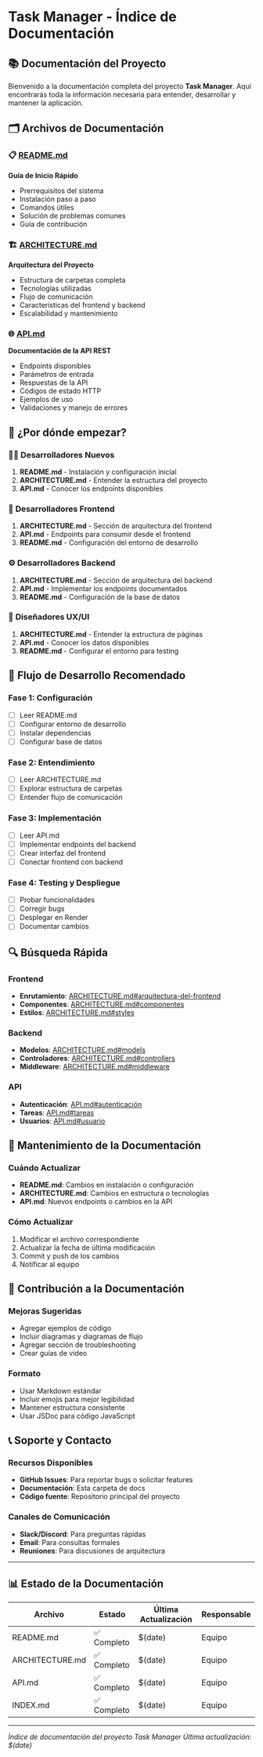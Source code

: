 # Task Manager - Índice de Documentación

## 📚 Documentación del Proyecto

Bienvenido a la documentación completa del proyecto **Task Manager**. Aquí encontrarás toda la información necesaria para entender, desarrollar y mantener la aplicación.

## 🗂️ Archivos de Documentación

### 📋 [README.md](./README.md)
**Guía de Inicio Rápido**
- Prerrequisitos del sistema
- Instalación paso a paso
- Comandos útiles
- Solución de problemas comunes
- Guía de contribución

### 🏗️ [ARCHITECTURE.md](./ARCHITECTURE.md)
**Arquitectura del Proyecto**
- Estructura de carpetas completa
- Tecnologías utilizadas
- Flujo de comunicación
- Características del frontend y backend
- Escalabilidad y mantenimiento

### 🌐 [API.md](./API.md)
**Documentación de la API REST**
- Endpoints disponibles
- Parámetros de entrada
- Respuestas de la API
- Códigos de estado HTTP
- Ejemplos de uso
- Validaciones y manejo de errores

## 🎯 ¿Por dónde empezar?

### 👨‍💻 **Desarrolladores Nuevos**
1. **README.md** - Instalación y configuración inicial
2. **ARCHITECTURE.md** - Entender la estructura del proyecto
3. **API.md** - Conocer los endpoints disponibles

### 🔧 **Desarrolladores Frontend**
1. **ARCHITECTURE.md** - Sección de arquitectura del frontend
2. **API.md** - Endpoints para consumir desde el frontend
3. **README.md** - Configuración del entorno de desarrollo

### ⚙️ **Desarrolladores Backend**
1. **ARCHITECTURE.md** - Sección de arquitectura del backend
2. **API.md** - Implementar los endpoints documentados
3. **README.md** - Configuración de la base de datos

### 📱 **Diseñadores UX/UI**
1. **ARCHITECTURE.md** - Entender la estructura de páginas
2. **API.md** - Conocer los datos disponibles
3. **README.md** - Configurar el entorno para testing

## 🚀 Flujo de Desarrollo Recomendado

### Fase 1: Configuración
- [ ] Leer README.md
- [ ] Configurar entorno de desarrollo
- [ ] Instalar dependencias
- [ ] Configurar base de datos

### Fase 2: Entendimiento
- [ ] Leer ARCHITECTURE.md
- [ ] Explorar estructura de carpetas
- [ ] Entender flujo de comunicación

### Fase 3: Implementación
- [ ] Leer API.md
- [ ] Implementar endpoints del backend
- [ ] Crear interfaz del frontend
- [ ] Conectar frontend con backend

### Fase 4: Testing y Despliegue
- [ ] Probar funcionalidades
- [ ] Corregir bugs
- [ ] Desplegar en Render
- [ ] Documentar cambios

## 🔍 Búsqueda Rápida

### Frontend
- **Enrutamiento**: [ARCHITECTURE.md#arquitectura-del-frontend](./ARCHITECTURE.md#arquitectura-del-frontend)
- **Componentes**: [ARCHITECTURE.md#componentes](./ARCHITECTURE.md#componentes)
- **Estilos**: [ARCHITECTURE.md#styles](./ARCHITECTURE.md#styles)

### Backend
- **Modelos**: [ARCHITECTURE.md#models](./ARCHITECTURE.md#models)
- **Controladores**: [ARCHITECTURE.md#controllers](./ARCHITECTURE.md#controllers)
- **Middleware**: [ARCHITECTURE.md#middleware](./ARCHITECTURE.md#middleware)

### API
- **Autenticación**: [API.md#autenticación](./API.md#autenticación)
- **Tareas**: [API.md#tareas](./API.md#tareas)
- **Usuarios**: [API.md#usuario](./API.md#usuario)

## 📝 Mantenimiento de la Documentación

### Cuándo Actualizar
- **README.md**: Cambios en instalación o configuración
- **ARCHITECTURE.md**: Cambios en estructura o tecnologías
- **API.md**: Nuevos endpoints o cambios en la API

### Cómo Actualizar
1. Modificar el archivo correspondiente
2. Actualizar la fecha de última modificación
3. Commit y push de los cambios
4. Notificar al equipo

## 🤝 Contribución a la Documentación

### Mejoras Sugeridas
- Agregar ejemplos de código
- Incluir diagramas y diagramas de flujo
- Agregar sección de troubleshooting
- Crear guías de video

### Formato
- Usar Markdown estándar
- Incluir emojis para mejor legibilidad
- Mantener estructura consistente
- Usar JSDoc para código JavaScript

## 📞 Soporte y Contacto

### Recursos Disponibles
- **GitHub Issues**: Para reportar bugs o solicitar features
- **Documentación**: Esta carpeta de docs
- **Código fuente**: Repositorio principal del proyecto

### Canales de Comunicación
- **Slack/Discord**: Para preguntas rápidas
- **Email**: Para consultas formales
- **Reuniones**: Para discusiones de arquitectura

---

## 📊 Estado de la Documentación

| Archivo | Estado | Última Actualización | Responsable |
|---------|--------|---------------------|-------------|
| README.md | ✅ Completo | $(date) | Equipo |
| ARCHITECTURE.md | ✅ Completo | $(date) | Equipo |
| API.md | ✅ Completo | $(date) | Equipo |
| INDEX.md | ✅ Completo | $(date) | Equipo |

---

*Índice de documentación del proyecto Task Manager*
*Última actualización: $(date)*
